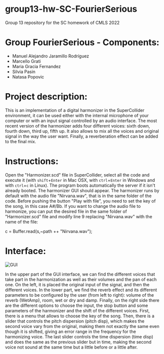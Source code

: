 # group13-hw-SC-FourierSerious
Group 13 repository for the SC homework of CMLS 2022

# Group FourierSerious - Components:
- Manuel Alejandro Jaramillo Rodríguez
- Marcello Grati
- Maria Gracia Fernandez
- Silvia Pasin
- Natasa Popovic

# Project description:
This is an implementation of a digital harmonizer in the SuperCollider environment, it can be used either with the internal microphone of your computer or with an input signal controlled by an audio interface. The most recent version of the harmonizer adds four different voices: sixth down, fourth down, third up, fifth up. It also allows to mix all the voices and original signal in the way the user want. Finally, a reverberation effect can be added to the final mix. 

# Instructions:
Open the "Harmonizer.scd" file in SuperCollider, select all the code and execute it (with `shift`+`Enter` in Mac OSX, with `ctrl`+`Enter` in Windows and with `ctrl`+`c` in Linux). The program boots automatically the server if it isn't already booted. The harmonizer GUI should appear. The harmonizer runs by default with the audio file "Nirvana.wav", that is in the same folder of the code. Before pushing the button "Play with file", you need to set the key of the song, in this case A#/Bb. If you want to change the audio file to harmonize, you can put the desired file in the same folder of "Harmonizer.scd" file and modify line 9 replacing "Nirvana.wav" with the name of the file:

c = Buffer.read(s,~path ++ "Nirvana.wav");

# Interface:
![GUI](https://github.com/polimi-cmls-22/group13-hw-SC-FourierSerious/blob/main/GUI.png?raw=true)

In the upper part of the GUI interface, we can find the different voices that take part in the harmonization as well as their volumes and the pan of each one. On the left, it is placed the original input of the signal, and then the different voices.
In the lower part, we find the reverb effect and its different parameters to be configured by the user (from left to right): volume of the reverb (WetAmp), room, wet or dry and damp. 
Finally, on the right side there are the different options to choose the input, the stop button and some parameters of the harmonizer and the shift of the different voices. First, there is a menu that allows to choose the key of the song. Then, there is a slider that controls the pitch dispersion (pitch disp), which makes the second voice vary from the original, making them not exactly the same even though it is shifted, giving an error range in the frequency for the harmonizing voice. The last slider controls the time dispersion (time disp) and does the same as the previous slider but in time, making the second voice not sound at the same time but a little before or a little after.
